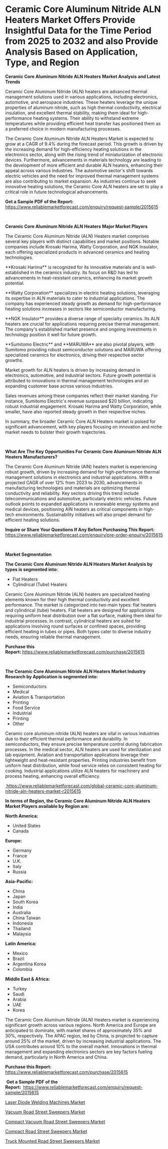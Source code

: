 <p><h1>Ceramic Core Aluminum Nitride ALN Heaters Market Offers Provide Insightful Data for the Time Period from 2025 to 2032 and also Provide Analysis Based on Application, Type, and Region</h1></p><p><strong>Ceramic Core Aluminum Nitride ALN Heaters Market Analysis and Latest Trends</strong></p>
<p><p>Ceramic Core Aluminum Nitride (ALN) heaters are advanced thermal management solutions used in various applications, including electronics, automotive, and aerospace industries. These heaters leverage the unique properties of aluminum nitride, such as high thermal conductivity, electrical insulation, and excellent thermal stability, making them ideal for high-performance heating systems. Their ability to withstand extreme temperatures while providing efficient heat transfer has positioned them as a preferred choice in modern manufacturing processes.</p><p>The Ceramic Core Aluminum Nitride ALN Heaters Market is expected to grow at a CAGR of 9.4% during the forecast period. This growth is driven by the increasing demand for high-efficiency heating solutions in the electronics sector, along with the rising trend of miniaturization of electronic devices. Furthermore, advancements in materials technology are leading to the development of more efficient and durable ALN heaters, enhancing their appeal across various industries. The automotive sector's shift towards electric vehicles and the need for improved thermal management systems are also contributing to market expansion. As industries continue to seek innovative heating solutions, the Ceramic Core ALN heaters are set to play a critical role in future technological advancements.</p></p>
<p><strong>Get a Sample PDF of the Report:&nbsp;</strong> <a href="https://www.reliablemarketforecast.com/enquiry/request-sample/2015615?utm_campaign=2932&utm_medium=2&utm_source=Github&utm_content=ia&utm_term=29032025&utm_id=ceramic-core-aluminum-nitride-aln-heaters">https://www.reliablemarketforecast.com/enquiry/request-sample/2015615</a></p>
<p>&nbsp;</p>
<p><strong>Ceramic Core Aluminum Nitride ALN Heaters Major Market Players</strong></p>
<p><p>The Ceramic Core Aluminum Nitride (ALN) Heaters market comprises several key players with distinct capabilities and market positions. Notable companies include Krosaki Harima, Watty Corporation, and NGK Insulator, each offering specialized products in advanced ceramics and heating technologies.</p><p>**Krosaki Harima** is recognized for its innovative materials and is well-established in the ceramics industry. Its focus on R&D has led to advancements in heat-resistant ceramics, enhancing its market growth potential.</p><p>**Watty Corporation** specializes in electric heating solutions, leveraging its expertise in ALN materials to cater to industrial applications. The company has experienced steady growth as demand for high-performance heating solutions increases in sectors like semiconductor manufacturing.</p><p>**NGK Insulator** provides a diverse range of specialty ceramics. Its ALN heaters are crucial for applications requiring precise thermal management. The company's established market presence and ongoing investments in technology position it well for future growth.</p><p>**Sumitomo Electric** and **MARUWA** are also pivotal players, with Sumitomo providing robust semiconductor solutions and MARUWA offering specialized ceramics for electronics, driving their respective sector growths.</p><p>Market growth for ALN heaters is driven by increasing demand in electronics, automotive, and industrial sectors. Future growth potential is attributed to innovations in thermal management technologies and an expanding customer base across various industries.</p><p>Sales revenues among these companies reflect their market standing. For instance, Sumitomo Electric's revenue surpassed $20 billion, indicating robust industrial engagement. Krosaki Harima and Watty Corporation, while smaller, have also reported steady growth in their respective niches.</p><p>In summary, the broader Ceramic Core ALN Heaters market is poised for significant advancement, with key players focusing on innovation and niche market needs to bolster their growth trajectories.</p></p>
<p>&nbsp;</p>
<p><strong>What Are The Key Opportunities For Ceramic Core Aluminum Nitride ALN Heaters Manufacturers?</strong></p>
<p><p>The Ceramic Core Aluminum Nitride (AlN) heaters market is experiencing robust growth, driven by increasing demand for high-performance thermal management solutions in electronics and industrial applications. With a projected CAGR of over 12% from 2023 to 2030, advancements in manufacturing technologies and materials are optimizing thermal conductivity and reliability. Key sectors driving this trend include telecommunications and automotive, particularly electric vehicles. Future outlook points to expanded applications in renewable energy systems and medical devices, positioning AlN heaters as critical components in high-tech environments. Sustainability initiatives will also propel demand for efficient heating solutions.</p></p>
<p><strong>Inquire or Share Your Questions If Any Before Purchasing This Report:</strong> <a href="https://www.reliablemarketforecast.com/enquiry/pre-order-enquiry/2015615?utm_campaign=2932&utm_medium=2&utm_source=Github&utm_content=ia&utm_term=29032025&utm_id=ceramic-core-aluminum-nitride-aln-heaters">https://www.reliablemarketforecast.com/enquiry/pre-order-enquiry/2015615</a></p>
<p>&nbsp;</p>
<p><strong>Market Segmentation</strong></p>
<p><strong>The Ceramic Core Aluminum Nitride ALN Heaters Market Analysis by types is segmented into:</strong></p>
<p><ul><li>Flat Heaters</li><li>Cylindrical (Tube) Heaters</li></ul></p>
<p><p>Ceramic Core Aluminum Nitride (ALN) heaters are specialized heating elements known for their high thermal conductivity and excellent performance. The market is categorized into two main types: flat heaters and cylindrical (tube) heaters. Flat heaters are designed for applications requiring uniform heat distribution over a flat surface, making them ideal for industrial processes. In contrast, cylindrical heaters are suited for applications involving round surfaces or confined spaces, providing efficient heating in tubes or pipes. Both types cater to diverse industry needs, ensuring reliable thermal management.</p></p>
<p><strong>Purchase this Report:&nbsp;</strong><a href="https://www.reliablemarketforecast.com/purchase/2015615?utm_campaign=2932&utm_medium=2&utm_source=Github&utm_content=ia&utm_term=29032025&utm_id=ceramic-core-aluminum-nitride-aln-heaters">https://www.reliablemarketforecast.com/purchase/2015615</a></p>
<p>&nbsp;</p>
<p><strong>The Ceramic Core Aluminum Nitride ALN Heaters Market Industry Research by Application is segmented into:</strong></p>
<p><ul><li>Semiconductors</li><li>Medical</li><li>Aviation & Transportation</li><li>Printing</li><li>Food Service</li><li>Industrial</li><li>Printing</li><li>Other</li></ul></p>
<p><p>Ceramic core aluminum nitride (ALN) heaters are vital in various industries due to their efficient thermal performance and durability. In semiconductors, they ensure precise temperature control during fabrication processes. In the medical sector, ALN heaters are used for sterilization and lab equipment. Aviation and transportation applications leverage their lightweight and heat-resistant properties. Printing industries benefit from uniform heat distribution, while food service relies on consistent heating for cooking. Industrial applications utilize ALN heaters for machinery and process heating, enhancing overall efficiency.</p></p>
<p><a href="https://www.reliablemarketforecast.com/global-ceramic-core-aluminum-nitride-aln-heaters-market-r2015615?utm_campaign=2932&utm_medium=2&utm_source=Github&utm_content=ia&utm_term=29032025&utm_id=ceramic-core-aluminum-nitride-aln-heaters">&nbsp;https://www.reliablemarketforecast.com/global-ceramic-core-aluminum-nitride-aln-heaters-market-r2015615</a></p>
<p><strong>In terms of Region, the Ceramic Core Aluminum Nitride ALN Heaters Market Players available by Region are:</strong></p>
<p>
    <p> <strong> North America: </strong>
        <ul>
            <li>United States</li>
            <li>Canada</li>
        </ul>
        </p> 
    <p> <strong> Europe: </strong>
        <ul>
            <li>Germany</li>
            <li>France</li>
            <li>U.K.</li>
            <li>Italy</li>
            <li>Russia</li>
        </ul>
        </p> 
    <p> <strong> Asia-Pacific: </strong>
        <ul>
            <li>China</li>
            <li>Japan</li>
            <li>South Korea</li>
            <li>India</li>
            <li>Australia</li>
            <li>China Taiwan</li>
            <li>Indonesia</li>
            <li>Thailand</li>
            <li>Malaysia</li>
        </ul>
        </p> 
    <p> <strong> Latin America: </strong>
        <ul>
            <li>Mexico</li>
            <li>Brazil</li>
            <li>Argentina Korea</li>
            <li>Colombia</li>
        </ul>
        </p> 
    <p> <strong> Middle East & Africa: </strong>
        <ul>
            <li>Turkey</li>
            <li>Saudi</li>
            <li>Arabia</li>
            <li>UAE</li>
            <li>Korea</li>
        </ul>
    </p>
    </p>
<p><p>The Ceramic Core Aluminum Nitride (ALN) Heaters market is experiencing significant growth across various regions. North America and Europe are anticipated to dominate, with market shares of approximately 35% and 30%, respectively. The APAC region, led by China, is projected to capture around 25% of the market, driven by increasing industrial applications. The USA contributes around 10% to the overall market. Innovations in thermal management and expanding electronics sectors are key factors fueling demand, particularly in North America and China.</p></p>
<p><strong>Purchase this Report: </strong><a href="https://www.reliablemarketforecast.com/purchase/2015615?utm_campaign=2932&utm_medium=2&utm_source=Github&utm_content=ia&utm_term=29032025&utm_id=ceramic-core-aluminum-nitride-aln-heaters">https://www.reliablemarketforecast.com/purchase/2015615</a></p>
<p>&nbsp;<strong>Get a Sample PDF of the Report:&nbsp;&nbsp;</strong><a href="https://www.reliablemarketforecast.com/enquiry/request-sample/2015615?utm_campaign=2932&utm_medium=2&utm_source=Github&utm_content=ia&utm_term=29032025&utm_id=ceramic-core-aluminum-nitride-aln-heaters">https://www.reliablemarketforecast.com/enquiry/request-sample/2015615</a></p>
<p><strong></strong></p>
<p><p><a href="https://www.linkedin.com/pulse/laser-diode-welding-machines-market-report-offers-financial-d4uxf?utm_campaign=2932&utm_medium=2&utm_source=Github&utm_content=ia&utm_term=29032025&utm_id=ceramic-core-aluminum-nitride-aln-heaters">Laser Diode Welding Machines Market</a></p><p><a href="https://www.linkedin.com/pulse/vacuum-road-street-sweepers-market-report-company-profiles-share-9xyof?utm_campaign=2932&utm_medium=2&utm_source=Github&utm_content=ia&utm_term=29032025&utm_id=ceramic-core-aluminum-nitride-aln-heaters">Vacuum Road Street Sweepers Market</a></p><p><a href="https://www.linkedin.com/pulse/compact-vacuum-road-street-sweepers-market-analysis-size-xlvif?utm_campaign=2932&utm_medium=2&utm_source=Github&utm_content=ia&utm_term=29032025&utm_id=ceramic-core-aluminum-nitride-aln-heaters">Compact Vacuum Road Street Sweepers Market</a></p><p><a href="https://www.linkedin.com/pulse/compact-road-street-sweepers-market-future-analysis-its-lvr0f?utm_campaign=2932&utm_medium=2&utm_source=Github&utm_content=ia&utm_term=29032025&utm_id=ceramic-core-aluminum-nitride-aln-heaters">Compact Road Street Sweepers Market</a></p><p><a href="https://www.linkedin.com/pulse/future-revenue-demand-forecast-truck-mounted-road-street-l3arf?utm_campaign=2932&utm_medium=2&utm_source=Github&utm_content=ia&utm_term=29032025&utm_id=ceramic-core-aluminum-nitride-aln-heaters">Truck Mounted Road Street Sweepers Market</a></p></p>